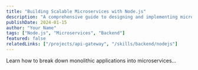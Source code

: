 ```yaml
---
title: "Building Scalable Microservices with Node.js"
description: "A comprehensive guide to designing and implementing microservices architecture using Node.js."
publishDate: 2024-01-15
author: "Your Name"
tags: ["Node.js", "Microservices", "Backend"]
featured: false
relatedLinks: ["/projects/api-gateway", "/skills/backend/nodejs"]
---
```


Learn how to break down monolithic applications into microservices...
